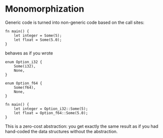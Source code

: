 # Monomorphization

Generic code is turned into non-generic code based on the call sites:

```rust,editable
fn main() {
    let integer = Some(5);
    let float = Some(5.0);
}
```

behaves as if you wrote

```rust,editable
enum Option_i32 {
    Some(i32),
    None,
}

enum Option_f64 {
    Some(f64),
    None,
}

fn main() {
    let integer = Option_i32::Some(5);
    let float = Option_f64::Some(5.0);
}
```

This is a zero-cost abstraction: you get exactly the same result as if you had
hand-coded the data structures without the abstraction.
